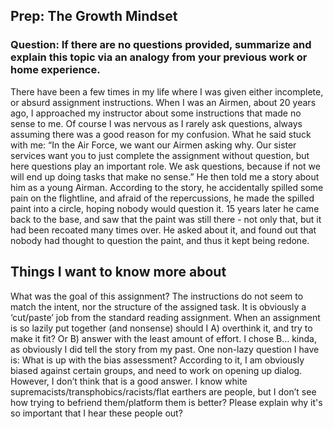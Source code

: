 ## Prep: The Growth Mindset

### Question: If there are no questions provided, summarize and explain this topic via an analogy from your previous work or home experience.
There have been a few times in my life where I was given either incomplete, or absurd assignment instructions. When I was an Airmen, about 20 years ago, I approached my instructor about some instructions that made no sense to me. Of course I was nervous as I rarely ask questions, always assuming there was a good reason for my confusion. What he said stuck with me: “In the Air Force, we want our Airmen asking why. Our sister services want you to just complete the assignment without question, but here questions play an important role. We ask questions, because if not we will end up doing tasks that make no sense.” He then told me a story about him as a young Airman. According to the story, he accidentally spilled some pain on the flightline, and afraid of the repercussions, he made the spilled paint into a circle, hoping nobody would question it. 15 years later he came back to the base, and saw that the paint was still there - not only that, but it had been recoated many times over. He asked about it, and found out that nobody had thought to question the paint, and thus it kept being redone. 

## Things I want to know more about
What was the goal of this assignment? The instructions do not seem to match the intent, nor the structure of the assigned task. It is obviously a ‘cut/paste’ job from the standard reading assignment. When an assignment is so lazily put together (and nonsense) should I A) overthink it, and try to make it fit? Or B) answer with the least amount of effort. I chose B… kinda, as obviously I did tell the story from my past.
One non-lazy question I have is: What is up with the bias assessment? According to it, I am obviously biased against certain groups, and need to work on opening up dialog. However, I don’t think that is a good answer. I know white supremacists/transphobics/racists/flat earthers are people, but I don’t see how trying to befriend them/platform them is better? Please explain why it's so important that I hear these people out? 

